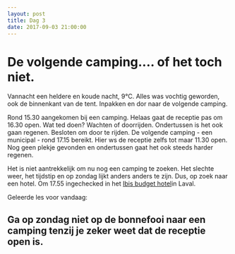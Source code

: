 ```yaml
---
layout: post
title: Dag 3
date: 2017-09-03 21:00:00
---
```

# De volgende camping.... of het toch niet.
Vannacht een heldere en koude nacht, 9°C. Alles was vochtig geworden, ook de binnenkant van de tent. Inpakken en dor naar de volgende camping.<br>

Rond 15.30 aangekomen bij een camping. Helaas gaat de receptie pas om 16.30 open. Wat ted doen? Wachten of doorrijden. Ondertussen is het ook gaan regenen. Besloten om door te rijden. De volgende camping - een municipal - rond 17.15 bereikt. Hier ws de receptie zelfs tot maar 11.30 open. Nog geen plekje gevonden en ondertussen gaat het ook steeds harder regenen. <br>


Het is niet aantrekkelijk om nu nog een camping te zoeken.  Het slechte weer, het tijdstip en op zondag lijkt anders anders te zijn. Dus, op zoek naar een hotel. Om 17.55 ingechecked in het [Ibis budget hotel](https://www.accorhotels.com/nl/hotel-6229-ibis-budget-laval/index.shtml)in Laval.<br>

Geleerde les voor vandaag:<br>
## Ga op zondag niet op de bonnefooi naar  een camping tenzij je zeker weet dat de receptie open is.